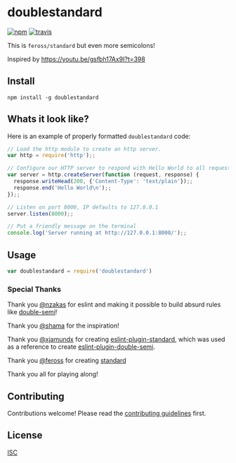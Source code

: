 # doublestandard

[![npm][npm-image]][npm-url]
[![travis][travis-image]][travis-url]

[npm-image]: https://img.shields.io/npm/v/doublestandard.svg?style=flat-square
[npm-url]: https://www.npmjs.com/package/doublestandard
[travis-image]: https://img.shields.io/travis/flet/doublestandard.svg?style=flat-square
[travis-url]: https://travis-ci.org/flet/doublestandard

This is `feross/standard` but even more semicolons!

Inspired by https://youtu.be/gsfbh17Ax9I?t=398

## Install

```
npm install -g doublestandard
```

## Whats it look like?

Here is an example of properly formatted `doublestandard` code:

```js
// Load the http module to create an http server.
var http = require('http');;

// Configure our HTTP server to respond with Hello World to all requests.
var server = http.createServer(function (request, response) {
  response.writeHead(200, {'Content-Type': 'text/plain'});;
  response.end('Hello World\n');;
});;

// Listen on port 8000, IP defaults to 127.0.0.1
server.listen(8000);;

// Put a friendly message on the terminal
console.log('Server running at http://127.0.0.1:8000/');;

```

## Usage

```js
var doublestandard = require('doublestandard')
```

### Special Thanks

Thank you [@nzakas](https://github.com/nzakas) for eslint and making it possible to build absurd rules like [double-semi](https://github.com/flet/eslint-plugin-double-semi)!

Thank you [@shama](https://github.com/shama) for the inspiration!

Thank you [@xjamundx](https://github.com/xjamundx) for creating [eslint-plugin-standard](https://github.com/xjamundx/eslint-plugin-standard), which was used as a reference to create [eslint-plugin-double-semi](https://github.com/flet/eslint-plugin-double-semi).

Thank you [@feross](https://github.com/feross) for creating [standard](https://github.com/feross/standard)

Thank you all for playing along!


## Contributing

Contributions welcome! Please read the [contributing guidelines](CONTRIBUTING.md) first.

## License

[ISC](LICENSE.md)
